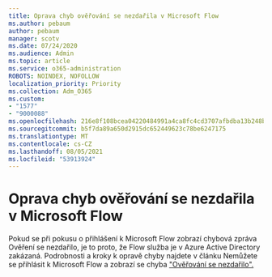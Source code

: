 ```yaml
---
title: Oprava chyb ověřování se nezdařila v Microsoft Flow
ms.author: pebaum
author: pebaum
manager: scotv
ms.date: 07/24/2020
ms.audience: Admin
ms.topic: article
ms.service: o365-administration
ROBOTS: NOINDEX, NOFOLLOW
localization_priority: Priority
ms.collection: Adm_O365
ms.custom:
- "1577"
- "9000088"
ms.openlocfilehash: 216e8f108bcea04220484991a4ca8fc4cd3707afbdba13b248b44296064a5159
ms.sourcegitcommit: b5f7da89a650d2915dc652449623c78be6247175
ms.translationtype: MT
ms.contentlocale: cs-CZ
ms.lasthandoff: 08/05/2021
ms.locfileid: "53913924"
---
```

# <a name="fix-authentication-failed-errors-in-microsoft-flow"></a>Oprava chyb ověřování se nezdařila v Microsoft Flow

Pokud se při pokusu o přihlášení k Microsoft Flow zobrazí chybová zpráva Ověření se nezdařilo, je to proto, že Flow služba je v Azure Active Directory zakázaná. Podrobnosti a kroky k opravě chyby najdete v článku Nemůžete se přihlásit k Microsoft Flow a zobrazí se chyba ["Ověřování se nezdařilo".](https://support.microsoft.com/help/4316891)